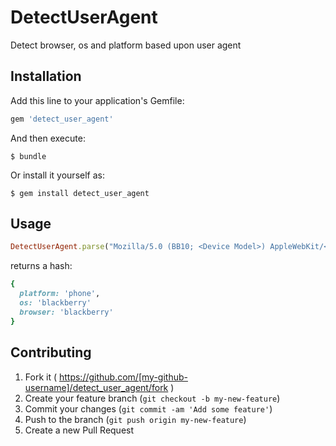 # DetectUserAgent

Detect browser, os and platform based upon user agent

## Installation

Add this line to your application's Gemfile:

```ruby
gem 'detect_user_agent'
```

And then execute:

    $ bundle

Or install it yourself as:

    $ gem install detect_user_agent

## Usage

```ruby
DetectUserAgent.parse("Mozilla/5.0 (BB10; <Device Model>) AppleWebKit/<WebKit Version> (KHTML, like Gecko) Version/<BB Version #> Mobile Safari/<WebKit Version>")
```
returns a hash:
```ruby
{
  platform: 'phone',
  os: 'blackberry'
  browser: 'blackberry'
}
```

## Contributing

1. Fork it ( https://github.com/[my-github-username]/detect_user_agent/fork )
2. Create your feature branch (`git checkout -b my-new-feature`)
3. Commit your changes (`git commit -am 'Add some feature'`)
4. Push to the branch (`git push origin my-new-feature`)
5. Create a new Pull Request
